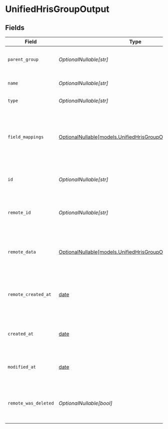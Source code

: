 # UnifiedHrisGroupOutput


## Fields

| Field                                                                                                            | Type                                                                                                             | Required                                                                                                         | Description                                                                                                      | Example                                                                                                          |
| ---------------------------------------------------------------------------------------------------------------- | ---------------------------------------------------------------------------------------------------------------- | ---------------------------------------------------------------------------------------------------------------- | ---------------------------------------------------------------------------------------------------------------- | ---------------------------------------------------------------------------------------------------------------- |
| `parent_group`                                                                                                   | *OptionalNullable[str]*                                                                                          | :heavy_minus_sign:                                                                                               | The UUID of the parent group                                                                                     | 801f9ede-c698-4e66-a7fc-48d19eebaa4f                                                                             |
| `name`                                                                                                           | *OptionalNullable[str]*                                                                                          | :heavy_minus_sign:                                                                                               | The name of the group                                                                                            | Engineering Team                                                                                                 |
| `type`                                                                                                           | *OptionalNullable[str]*                                                                                          | :heavy_minus_sign:                                                                                               | The type of the group                                                                                            | DEPARTMENT                                                                                                       |
| `field_mappings`                                                                                                 | [OptionalNullable[models.UnifiedHrisGroupOutputFieldMappings]](../models/unifiedhrisgroupoutputfieldmappings.md) | :heavy_minus_sign:                                                                                               | The custom field mappings of the object between the remote 3rd party & Panora                                    | {<br/>"custom_field_1": "value1",<br/>"custom_field_2": "value2"<br/>}                                           |
| `id`                                                                                                             | *OptionalNullable[str]*                                                                                          | :heavy_minus_sign:                                                                                               | The UUID of the group record                                                                                     | 801f9ede-c698-4e66-a7fc-48d19eebaa4f                                                                             |
| `remote_id`                                                                                                      | *OptionalNullable[str]*                                                                                          | :heavy_minus_sign:                                                                                               | The remote ID of the group in the context of the 3rd Party                                                       | group_1234                                                                                                       |
| `remote_data`                                                                                                    | [OptionalNullable[models.UnifiedHrisGroupOutputRemoteData]](../models/unifiedhrisgroupoutputremotedata.md)       | :heavy_minus_sign:                                                                                               | The remote data of the group in the context of the 3rd Party                                                     | {<br/>"raw_data": {<br/>"additional_field": "some value"<br/>}<br/>}                                             |
| `remote_created_at`                                                                                              | [date](https://docs.python.org/3/library/datetime.html#date-objects)                                             | :heavy_minus_sign:                                                                                               | The date when the group was created in the 3rd party system                                                      | 2024-10-01T12:00:00Z                                                                                             |
| `created_at`                                                                                                     | [date](https://docs.python.org/3/library/datetime.html#date-objects)                                             | :heavy_minus_sign:                                                                                               | The created date of the group record                                                                             | 2024-10-01T12:00:00Z                                                                                             |
| `modified_at`                                                                                                    | [date](https://docs.python.org/3/library/datetime.html#date-objects)                                             | :heavy_minus_sign:                                                                                               | The last modified date of the group record                                                                       | 2024-10-01T12:00:00Z                                                                                             |
| `remote_was_deleted`                                                                                             | *OptionalNullable[bool]*                                                                                         | :heavy_minus_sign:                                                                                               | Indicates if the group was deleted in the remote system                                                          | false                                                                                                            |